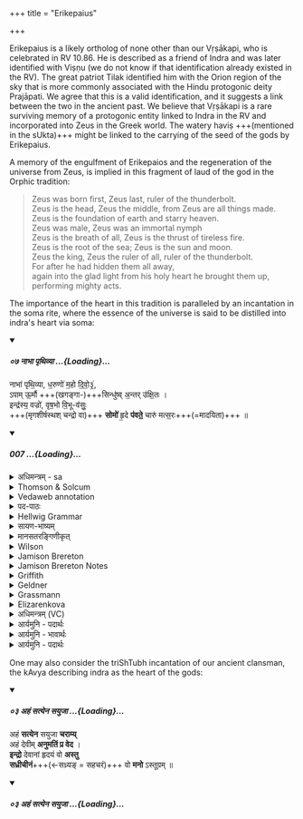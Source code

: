 +++
title = "Erikepaius"

+++

Erikepaius is a likely ortholog of none other than our Vṛṣākapi, who is celebrated in RV 10.86. He is described as a friend of Indra and was later identified with Viṣṇu (we do not know if that identification already existed in the RV). The great patriot Tilak identified him with the Orion region of the sky that is more commonly associated with the Hindu protogonic deity Prajāpati. We agree that this is a valid identification, and it suggests a link between the two in the ancient past. We believe that Vṛṣākapi is a rare surviving memory of a protogonic entity linked to Indra in the RV and incorporated into Zeus in the Greek world. The watery haviṣ +++(mentioned in the sUkta)+++ might be linked to the carrying of the seed of the gods by Erikepaius.

A memory of the engulfment of Erikepaios and the regeneration of the universe from Zeus, is implied in this  fragment of laud of the god in the Orphic tradition:

> Zeus was born first, Zeus last, ruler of the thunderbolt.  
Zeus is the head, Zeus the middle, from Zeus are all things made.  
Zeus is the foundation of earth and starry heaven.  
Zeus was male, Zeus was an immortal nymph  
Zeus is the breath of all, Zeus is the thrust of tireless fire.  
Zeus is the root of the sea; Zeus is the sun and moon.  
Zeus the king, Zeus the ruler of all, ruler of the thunderbolt.  
For after he had hidden them all away,  
again into the glad light from his holy heart he brought them up,  
performing mighty acts.

The importance of the heart in this tradition is paralleled  by an incantation in the soma rite, where the essence of the universe is said to be distilled into indra's heart via soma:

<div class="js_include" includetitle="false" newlevelforh1="5" unfilled url="/vedAH_Rk/shAkalam/saMhitA/vishvAsa-prastutiH/09/072/07_nAbhA_pRthivyA.md">
<details open><summary><h5>०७ नाभा पृथिव्या ...{Loading}...</h5></summary>


नाभा॑ पृथि॒व्या, ध॒रुणो॑ म॒हो दि॒वो॒३॒॑,  
ऽपाम् ऊ॒र्मौ +++(खगङ्गा-)+++सिन्धु॑ष्व् अ॒न्तर् उ॑क्षि॒तः ।  
इन्द्र॑स्य॒ वज्रो॑, वृष॒भो वि॒भू-व॑सुः॒  
+++(मृगशीर्षस्थश् चन्द्रो वा)+++ **सोमो॑** हृ॒दे **प॑वते॒** चारु॑ मत्स॒रः+++(=मादयिता)+++ ॥

</details>
</div>
<div class="js_include" includetitle="false" newlevelforh1="5" unfilled url="/vedAH_Rk/shAkalam/saMhitA/sarvASh_TIkAH/09/072/07_nAbhA_pRthivyA.md">
<details open><summary><h5>007 ...{Loading}...</h5></summary>
<details><summary>अधिमन्त्रम् - sa</summary>

- देवता - पवमानः सोमः
- ऋषिः - हरिमन्तः
- छन्दः - जगती
</details>
<details><summary>Thomson & Solcum</summary>

ना꣡भा पृथिव्या꣡ धरु꣡णो महो꣡ दिवो꣡  
अपा꣡म् ऊर्मउ꣡ सि꣡न्धुषु अन्त꣡र् उक्षितः꣡  
इ꣡न्द्रस्य व꣡ज्रो वृषभो꣡ विभू꣡वसुः  
सो꣡मो हृदे꣡ पवते चा꣡रु मत्सरः꣡
</details>
<details><summary>Vedaweb annotation</summary>

_________
**Strata**  
Normal

_________
**Pāda-label**  
genre M  
genre M  
genre M  
genre M
_________
**Morph**  
dharúṇaḥ ← dharúṇa- (nominal stem)  
{case:NOM, gender:M, number:SG}

diváḥ ← dyú- ~ div- (nominal stem)  
{case:ABL, gender:M, number:SG}

maháḥ ← máh- (nominal stem)  
{}

nā́bhā ← nā́bhi- (nominal stem)  
{case:LOC, gender:F, number:SG}

pr̥thivyā́ḥ ← pr̥thivī́- (nominal stem)  
{case:GEN, gender:F, number:SG}

antár ← antár (invariable)  
{}

apā́m ← áp- (nominal stem)  
{case:GEN, gender:F, number:PL}

síndhuṣu ← síndhu- (nominal stem)  
{case:LOC, gender:M, number:PL}

ukṣitáḥ ← √vakṣ- (root)  
{case:NOM, gender:M, number:SG, non-finite:PPP}

ūrmaú ← ūrmí- (nominal stem)  
{case:LOC, gender:M, number:SG}

índrasya ← índra- (nominal stem)  
{case:GEN, gender:M, number:SG}

vájraḥ ← vájra- (nominal stem)  
{case:NOM, gender:M, number:SG}

vibhū́vasuḥ ← vibhū́vasu- (nominal stem)  
{case:NOM, gender:M, number:SG}

vr̥ṣabháḥ ← vr̥ṣabhá- (nominal stem)  
{case:NOM, gender:M, number:SG}

cā́ru ← cā́ru- (nominal stem)  
{case:ACC, gender:N, number:SG}

hr̥dé ← hā́rdi ~ hr̥d- (nominal stem)  
{case:DAT, gender:N, number:SG}

matsaráḥ ← matsará- (nominal stem)  
{case:NOM, gender:M, number:SG}

pavate ← √pū- (root)  
{number:SG, person:3, mood:IND, tense:PRS, voice:MED}

sómaḥ ← sóma- (nominal stem)  
{case:NOM, gender:M, number:SG}

</details>
<details><summary>पद-पाठः</summary>

नाभा॑ । पृ॒थि॒व्याः । ध॒रुणः॑ । म॒हः । दि॒वः । अ॒पाम् । ऊ॒र्मौ । सिन्धु॑षु । अ॒न्तः । उ॒क्षि॒तः ।  
इन्द्र॑स्य । वज्रः॑ । वृ॒ष॒भः । वि॒भुऽव॑सुः । सोमः॑ । हृ॒दे । प॒व॒ते॒ । चारु॑ । म॒त्स॒रः ॥
</details>
<details><summary>Hellwig Grammar</summary>

-   *nābhā* ← *nābhi*
- \[noun\], locative, singular, feminine
- “navel; hub; kinship; beginning; origin; umbilical cord; nābhi
    \[word\]; friendship; center.”

_________

- *pṛthivyā* ← *pṛthivyāḥ* ← *pṛthivī*
- \[noun\], genitive, singular, feminine
- “Earth; pṛthivī; floor; Earth; earth; pṛthivī \[word\]; land.”

_________

- *dharuṇo* ← *dharuṇaḥ* ← *dharuṇa*
- \[noun\], nominative, singular, masculine
- “holding; supportive.”

_________

- *maho* ← *mahaḥ* ← *mah*
- \[noun\], genitive, singular, masculine
- “great; great; distinguished; much(a); adult; long; high.”

_________

- *divo* ← *divaḥ* ← *div*
- \[noun\], genitive, singular, masculine
- “sky; Svarga; day; div \[word\]; heaven and earth; day; dawn.”

_________

- *'pām* ← *apām* ← *ap*
- \[noun\], genitive, plural, masculine
- “water; body of water; water; ap \[word\]; juice; jala.”

_________

- *ūrmau* ← *ūrmi*
- \[noun\], locative, singular, masculine
- “wave; billow.”

_________

- *sindhuṣv* ← *sindhuṣu* ← *sindhu*
- \[noun\], locative, plural, masculine
- “river; Indus; sindhu \[word\].”

_________

- *antar*
- \[adverb\]
- “inside; in; antar \[word\]; midmost; between; among.”

_________

- *ukṣitaḥ* ← *ukṣ*
- \[verb noun\], nominative, singular
- “sprinkle; wet.”

_________

- *indrasya* ← *indra*
- \[noun\], genitive, singular, masculine
- “Indra; leader; best; king; first; head; self; indra \[word\];
    Indra; sapphire; fourteen; guru.”

_________

- *vajro* ← *vajraḥ* ← *vajra*
- \[noun\], nominative, singular, masculine
- “vajra; Vajra; vajra; vajra; lightning; abhra; vajramūṣā; diamond;
    vajra \[word\]; vajrakapāṭa; vajra; vaikrānta.”

_________

- *vṛṣabho* ← *vṛṣabhaḥ* ← *vṛṣabha*
- \[noun\], nominative, singular, masculine
- “bull; Vṛṣabha; Vṛṣabha; best.”

_________

- *vibhūvasuḥ* ← *vibhūvasu*
- \[noun\], nominative, singular, masculine

_________

- *somo* ← *somaḥ* ← *soma*
- \[noun\], nominative, singular, masculine
- “Soma; moon; soma \[word\]; Candra.”

_________

- *hṛde* ← *hṛd*
- \[noun\], dative, singular, neuter
- “heart; heart; mind; breast; hṛd \[word\].”

_________

- *pavate* ← *pū*
- \[verb\], singular, Present indikative
- “purify; filter; blow; purify; purge; sift.”

_________

- *cāru*
- \[noun\], accusative, singular, neuter
- “pleasant; beautiful; beloved; agreeable; cāru \[word\].”

_________

- *matsaraḥ* ← *matsara*
- \[noun\], nominative, singular, masculine
- “intoxicant; invigorating; hostile.”

_________

</details>
<details><summary>सायण-भाष्यम्</summary>

**महः** महतः **दिवः** द्युलोकस्य **धरुणः** धारकोऽयं सोमः **पृथिव्याः** विस्तीर्णाया भूमेः **नाभा** नाभौ नाभिस्थानीये उच्छ्रिते पदे ' यदुत्तरवेदीनाभिः ' ( ऐ. ब्रा. १. २८) इत्याम्नानात् उत्तरवेदिस्थान ऋत्विग्भिर्निहितः **सिन्धुषु** स्यन्दमानासु नदीषु **अपाम्** उदकानाम् **ऊर्मौ** संघे **अन्तः** मध्ये **उक्षितः** सिक्तः । अन्तरिक्षस्थानमध्ये वर्तमान इत्यर्थः । तादृशः **इन्द्रस्य** **वज्रः** वज्रस्थानीयः **वृषभः** कामानां वर्षिता अत एव **विभूवसुः** व्याप्तधनः **सोमः** **चारु** कल्याणं यथा भवति तथा इन्द्रस्य **मत्सरः** मादयिता सन् **हृदे** मनसे सुखाय **पवते** आगच्छति ॥
</details>
<details><summary>मानसतरङ्गिणीकृत्</summary>

The nave of the earth, the support of the vast heaven,  
the wave of water, the one moistened in the rivers,  
the vajra of indra, the showerer with much wealth  
the auspiciously exhilarating soma distills into [indra's] heart.
</details>
<details><summary>Wilson</summary>

_________
**English translation:**  

“The supporter of the vast heaven, (plural ced) upon the navel of the earth, moistened among the rivers in the wave of the waters, the thunderbolt of **Indra**, the showerer (of benefits), the possessor of wealth, **Soma** auspiciously exhilarating distils into (Indra's) heart.”
</details>
<details><summary>Jamison Brereton</summary>

On the navel of earth is the buttress of great heaven. In the wave of the  waters and within the rivers he is sprinkled.  
The mace of Indra, the bull possessing conspicuous goods, the  
invigorating soma purifies himself in a way dear to the heart.
</details>
<details><summary>Jamison Brereton Notes</summary>

The first pāda gives a classic description of Soma as a pillar reaching from earth (specifically the ritual ground) to heaven, as the support of the latter.

In d cā́ru must be adverbial.
</details>
<details><summary>Griffith</summary>

Earth's central point, sustainer of the mighty heavens, distilled into the streams, into the waters' wave,  
     As Indra's thunderbolt, Steer with farspreading wealth, Soma is flowing on to make the heart rejoice.
</details>
<details><summary>Geldner</summary>

Im Nabel der Erde ward der Träger des großen Himmels im Gewoge der Gewässer, in den Flüssen benetzt, des Indra Keule, der schatzreiche Bulle, der Soma läutert sich angenehm für das Herz, der Berauschende.
</details>
<details><summary>Grassmann</summary>

Des grossen Himmels Stütze in der Erde Schooss, in Wasserwogen, in den Strömen hochgestellt, Des Indra Blitz, der Stier, der reiche Güter hat, berauschend strömt der Soma hell, dem Herzen lieb.
</details>
<details><summary>Elizarenkova</summary>

На пупе земли опора великого неба,  
(Сома,) был вылит в реки, в волну вод.  
Ваджра Индры, бык, владеющий обильными благами,  
Сома, опьяняющий, очищается приятно для сердца.
</details>
<details><summary>अधिमन्त्रम् (VC)</summary>

- पवमानः सोमः
- हरिमन्तः
- निचृज्जगती
- निषादः
</details>
<details><summary>आर्यमुनि - पदार्थः</summary>

पदार्थान्वयभाषाः -  (इन्द्रस्य वज्रः) रुद्ररूप परमात्मा (वृषभः) सब कामनाओं की वृष्टि करनेवाला तथा (विभूवसुः) परिपूर्ण एश्वर्यवाला और (चारु मत्सरः) जिसका सर्वोपरि आनन्द है, वह उक्त (सोमः) परमात्मा (हृदे) हमारे हृदय को (पवते) पवित्र करे। (पृथिव्या नाभा) जो परमात्मा पृथिवी की नाभि में स्थिर है और (महो दिवः) बड़े द्युलोक का (धरुणः) धारण करनेवाला है तथा (अपाम् ऊर्मौ) जल की लहरों में और (सिन्धुषु) समुद्रों में (अन्तः उक्षितः) अभिषिक्त किया गया है।उक्त गुणविशिष्ट परमात्मा हमको पवित्र करे॥७॥
</details>
<details><summary>आर्यमुनि - भावार्थः</summary>

भावार्थभाषाः -  जो लोग उक्त गुण से विशिष्ट परमात्मा का उपासन करते हैं और उसमें अटल विश्वास रखते हैं, परमात्मा उनको अवश्यमेव पवित्र करता है और जो हतविश्वास होकर ईश्वर के नियम का उल्लङ्घन करते हैं, परमात्मा उनके मद को चूर्ण करने के लिये वज्र के समान उद्यत रहता है ॥७॥
</details>
<details><summary>आर्यमुनि - पदार्थः</summary>

पदार्थान्वयभाषाः -  (इन्द्रस्य वज्रः) रुद्ररूपः (वृषभः) कामानां वर्षकः (विभूवसुः) पूर्णैश्वर्ययुक्तः (चारु मत्सरः) सर्वोपरि प्रमोदरूपः पूर्वोक्तः (सोमः) जगदीशः (हृदे) मद्हृदयं (पवते) पवित्रयतु। (पृथिव्या नाभा) यः परमेश्वरः पृथिव्या नाभौ स्थिरः अथ च (महो दिवः) महतो द्युलोकस्य (धरुणः) धारकोऽस्ति। तथा (अपाम् ऊर्मौ) जलतरङ्गेषु (सिन्धुषु) समुद्रेषु च (अन्तः उक्षितः) अभिषिक्तोऽस्ति स परमात्मा मां पवित्रयतु ॥७॥
</details>
</details>
</div>  


One may also consider the triShTubh incantation of our ancient clansman, the kAvya describing indra as the heart of the gods:

<div class="js_include" includetitle="false" newlevelforh1="5" unfilled url="/vedAH/atharva/paippalAdam/saMhitA/vishvAsa-prastutiH/04/011/03_ahaM_satyena_sayujA.md">
<details open><summary><h5>०३ अहं सत्येन सयुजा ...{Loading}...</h5></summary>

अहं **सत्येन** सयुजा **चराम्य्**  
अहं देवीम् **अनुमतिं प्र वेद** ।  
**इन्द्रो** देवानां हृदयं वो **अस्तु**  
**सध्रीचीनं**+++(←सध्र्यङ् = सहचरं)+++ वो **मनो** ऽस्तूग्रम् ॥
</details>
</div>
<div class="js_include" includetitle="false" newlevelforh1="5" unfilled url="/vedAH/atharva/paippalAdam/saMhitA/sarvASh_TIkAH/04/011/03_ahaM_satyena_sayujA.md">
<details open><summary><h5>०३ अहं सत्येन सयुजा ...{Loading}...</h5></summary>
</details>
</div>
